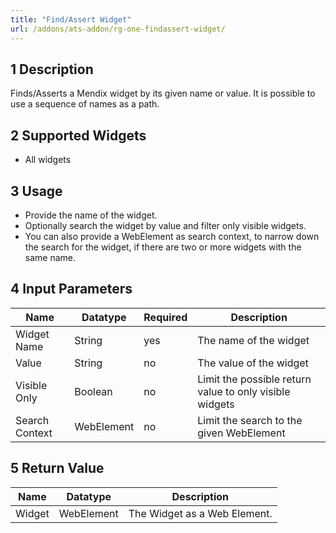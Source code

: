 ```yaml
---
title: "Find/Assert Widget"
url: /addons/ats-addon/rg-one-findassert-widget/
---
```


## 1 Description

Finds/Asserts a Mendix widget by its given name or value.
It is possible to use a sequence of names as a path.

## 2 Supported Widgets

 + All widgets

## 3 Usage

* Provide the name of the widget.
* Optionally search the widget by value and filter only visible widgets.
* You can also provide a WebElement as search context, to narrow down the search for the widget, if there are two or more widgets with the same name.

## 4 Input Parameters

Name | Datatype | Required | Description
--- | --- | --- | ---
Widget Name | String | yes | The name of the widget
Value | String |no | The value of the widget
Visible Only | Boolean | no | Limit the possible return value to only visible widgets
Search Context | WebElement | no | Limit the search to the given WebElement

## 5 Return Value

Name | Datatype | Description
--- | --- | ---
Widget | WebElement | The Widget as a Web Element.
